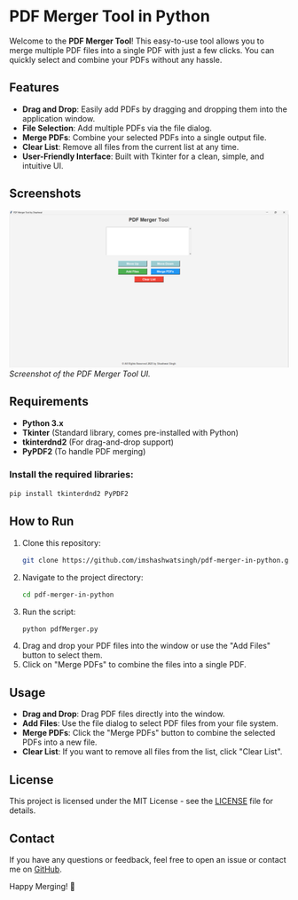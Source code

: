 
# PDF Merger Tool in Python

Welcome to the **PDF Merger Tool**! This easy-to-use tool allows you to merge multiple PDF files into a single PDF with just a few clicks. You can quickly select and combine your PDFs without any hassle.

## Features

- **Drag and Drop**: Easily add PDFs by dragging and dropping them into the application window.
- **File Selection**: Add multiple PDFs via the file dialog.
- **Merge PDFs**: Combine your selected PDFs into a single output file.
- **Clear List**: Remove all files from the current list at any time.
- **User-Friendly Interface**: Built with Tkinter for a clean, simple, and intuitive UI.


## Screenshots

![Screenshot](./image.png)  
*Screenshot of the PDF Merger Tool UI.*

## Requirements

- **Python 3.x**
- **Tkinter** (Standard library, comes pre-installed with Python)
- **tkinterdnd2** (For drag-and-drop support)
- **PyPDF2** (To handle PDF merging)

### Install the required libraries:
```bash
pip install tkinterdnd2 PyPDF2
```

## How to Run

1. Clone this repository:
   ```bash
   git clone https://github.com/imshashwatsingh/pdf-merger-in-python.git
   ```
2. Navigate to the project directory:
   ```bash
   cd pdf-merger-in-python
   ```
3. Run the script:
   ```bash
   python pdfMerger.py
   ```
4. Drag and drop your PDF files into the window or use the "Add Files" button to select them.
5. Click on "Merge PDFs" to combine the files into a single PDF.

## Usage

- **Drag and Drop**: Drag PDF files directly into the window.
- **Add Files**: Use the file dialog to select PDF files from your file system.
- **Merge PDFs**: Click the "Merge PDFs" button to combine the selected PDFs into a new file.
- **Clear List**: If you want to remove all files from the list, click "Clear List".

## License

This project is licensed under the MIT License - see the [LICENSE](LICENSE) file for details.

## Contact

If you have any questions or feedback, feel free to open an issue or contact me on [GitHub](https://github.com/imshashwatsingh).

Happy Merging! 🎉
